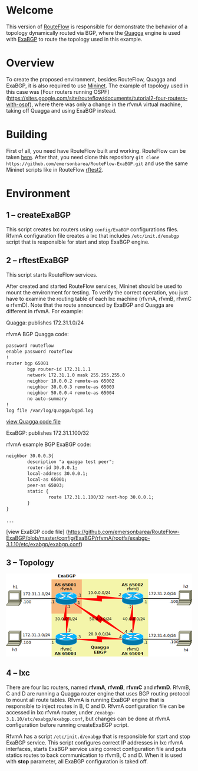 # Welcome

This version of [RouteFlow](http://cpqd.github.io/RouteFlow/) is responsible for demonstrate the behavior of a topology dynamically routed via BGP, where the [Quagga](http://www.nongnu.org/quagga/) engine is used with [ExaBGP](https://code.google.com/p/exabgp/) to route the topology used in this example.

# Overview

To create the proposed environment, besides RouteFlow, Quagga and ExaBGP, it is also required to use [Mininet](http://mininet.org/). The example of topology used in this case was [Four routers running OSPF] (https://sites.google.com/site/routeflow/documents/tutorial2-four-routers-with-ospf), where there was only a change in the rfvmA virtual machine, taking off Quagga and using ExaBGP instead.

# Building

First of all, you need have RouteFlow built and working. RouteFlow can be taken [here](https://github.com/CPqD/RouteFlow/blob/master/README.md#building). After that, you need clone this repository `git clone https://github.com/emersonbarea/RouteFlow-ExaBGP.git` and use the same Mininet scripts like in RouteFlow [rftest2](https://sites.google.com/site/routeflow/documents/tutorial2-four-routers-with-ospf).

# Environment

## 1 – createExaBGP

This script creates lxc routers using `config/ExaBGP` configurations files. RfvmA configuration file creates a lxc that includes `/etc/init.d/exabgp` script that is responsible for start and stop ExaBGP engine.

## 2 – rftestExaBGP

This script starts RouteFlow services.

After created and started RouteFlow services, Mininet should be used to mount the environment for testing. To verify the correct operation, you just have to examine the routing table of each lxc machine (rfvmA, rfvmB, rfvmC e rfvmD). Note that the route announced by ExaBGP and Quagga are different in rfvmA. For example:

Quagga: publishes 172.31.1.0/24

rfvmA BGP Quagga code:

```
password routeflow
enable password routeflow
!
router bgp 65001
        bgp router-id 172.31.1.1
        network 172.31.1.0 mask 255.255.255.0
        neighbor 10.0.0.2 remote-as 65002
        neighbor 30.0.0.3 remote-as 65003
        neighbor 50.0.0.4 remote-as 65004
        no auto-summary
!
log file /var/log/quagga/bgpd.log
```

 [view Quagga code file](https://github.com/emersonbarea/RouteFlow-ExaBGP/blob/master/config/ExaBGP/rfvmA/rootfs/etc/quagga/bgpd.conf)


ExaBGP: publishes 172.31.1.100/32

rfvmA example BGP ExaBGP code: 

```
neighbor 30.0.0.3{
        description "a quagga test peer";
        router-id 30.0.0.1;
        local-address 30.0.0.1;
        local-as 65001;
        peer-as 65003;
        static {
                route 172.31.1.100/32 next-hop 30.0.0.1;
        }
}

...
```

[view ExaBGP code file] (https://github.com/emersonbarea/RouteFlow-ExaBGP/blob/master/config/ExaBGP/rfvmA/rootfs/exabgp-3.1.10/etc/exabgp/exabgp.conf)


## 3 – Topology

![Topology](/RouteFlow-ExaBGP_Topology.png)


## 4 – lxc

There are four lxc routers, named **rfvmA**, **rfvmB**, **rfvmC** and **rfvmD**. RfvmB, C and D are running a Quagga router engine that uses BGP routing protocol to mount all route tables. RfvmA is running ExaBGP engine that is responsible to inject routes in B, C and D. RfvmA configuration file can be accessed in lxc rfvmA router, under `/exabgp-3.1.10/etc/exabgp/exabgp.conf`, but changes can be done at rfvmA configuration before running createExaBGP script.

RfvmA has a script `/etc/init.d/exabgp` that is responsible for start and stop ExaBGP service. This script configures correct IP addresses in lxc rfvmA interfaces, starts ExaBGP service using correct configuration file and puts statics routes to back communication to rfvmB, C and D. When it is used with **stop** parameter, all ExaBGP configuration is taked off.
